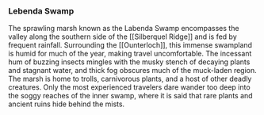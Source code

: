 ### Lebenda Swamp

The sprawling marsh known as the Labenda Swamp encompasses the valley along the southern side of the [[Silberquel Ridge]] and is fed by frequent rainfall. Surrounding the [[Ounterloch]], this immense swampland is humid for much of the year, making travel uncomfortable. The incessant hum of buzzing insects mingles with the musky stench of decaying plants and stagnant water, and thick fog obscures much of the muck-laden region. The marsh is home to trolls, carnivorous plants, and a host of other deadly creatures. Only the most experienced travelers dare wander too deep into the soggy reaches of the inner swamp, where it is said that rare plants and ancient ruins hide behind the mists.